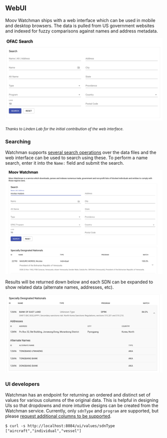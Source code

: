 ## WebUI

Moov Watchman ships with a web interface which can be used in mobile and desktop browsers. The data is pulled from US government websites and indexed for fuzzy comparisons against names and address metadata.

![](images/webui.png)

<em style="font-size:smaller;">Thanks to Linden Lab for the initial contribution of the web interface.</em>

### Searching

Watchman supports [several search operations](./search.md) over the data files and the web interface can be used to search using these. To perform a name search, enter it into the `Name:` field and submit the search.

![](images/search.png)

Results will be returned down below and each SDN can be expanded to show related data (alternate names, addresses, etc).

![](images/expand.png)

### UI developers

Watchman has an endpoint for returning an ordered and distinct set of values for various columns of the original data. This is helpful in designing UIs so that dropdowns and more intuitive designs can be created from the Watchman service. Currently, only `sdnType` and `program` are supported, but please [request additional columns to be supported](https://github.com/moov-io/watchman/issues/new?title=values:%20{{column}}%20request).

```
$ curl -s http://localhost:8084/ui/values/sdnType
["aircraft","individual","vessel"]
```

